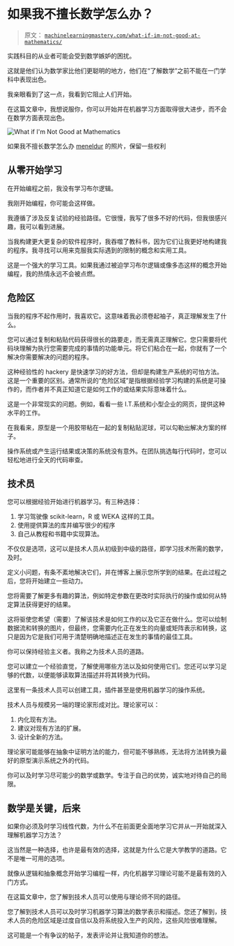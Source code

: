 # 如果我不擅长数学怎么办？

> 原文： [`machinelearningmastery.com/what-if-im-not-good-at-mathematics/`](https://machinelearningmastery.com/what-if-im-not-good-at-mathematics/)

实践科目的从业者可能会受到数学嫉妒的困扰。

这就是他们认为数学家比他们更聪明的地方，他们在“了解数学”之前不能在一门学科中表现出色。

我亲眼看到了这一点，我看到它阻止人们开始。

在这篇文章中，我想说服你，你可以开始并在机器学习方面取得很大进步，而不会在数学方面表现出色。

![What if I'm Not Good at Mathematics](https://3qeqpr26caki16dnhd19sv6by6v-wpengine.netdna-ssl.com/wp-content/uploads/2013/12/What-if-Im-Not-Good-at-Mathematics.jpg)

如果我不擅长数学怎么办
[meneldur](http://www.flickr.com/photos/meneldur/59465632/sizes/l/) 的照片，保留一些权利

## 从零开始学习

在开始编程之前，我没有学习布尔逻辑。

我刚开始编程，你可能会这样做。

我遵循了涉及反复试验的经验路径。它很慢，我写了很多不好的代码，但我很感兴趣，我可以看到进展。

当我构建更大更复杂的软件程序时，我吞噬了教科书，因为它们让我更好地构建我的程序。我寻找可以用来克服我实际遇到的限制的概念和实用工具。

这是一个强大的学习工具。如果我通过被迫学习布尔逻辑或像多态这样的概念开始编程，我的热情永远不会被点燃。

## 危险区

当我的程序不起作用时，我喜欢它。这意味着我必须卷起袖子，真正理解发生了什么。

您可以通过复制和粘贴代码获得很长的路要走，而无需真正理解它。您只需要将代码块理解为执行您需要完成的事情的功能单元。将它们粘合在一起，你就有了一个解决你需要解决的问题的程序。

这种经验性的 hackery 是快速学习的好方法，但却是构建生产系统的可怕方法。这是一个重要的区别。通常所说的“危险区域”是指根据经验学习构建的系统是可操作的，而作者并不真正知道它是如何工作的或结果实际意味着什么。

这是一个非常现实的问题。例如，看看一些 I.T.系统和小型企业的网页，提供这种水平的工作。

在我看来，原型是一个用胶带粘在一起的复制粘贴泥球，可以勾勒出解决方案的样子。

操作系统或产生运行结果或决策的系统没有意外。在团队挑选每行代码时，您可以轻松地进行全天的代码审查。

## 技术员

您可以根据经验开始进行机器学习。有三种选择：

1.  学习驾驶像 scikit-learn，R 或 WEKA 这样的工具。
2.  使用提供算法的库并编写很少的程序
3.  自己从教程和书籍中实现算法。

不仅仅是选项，这可以是技术人员从初级到中级的路径，即学习技术所需的数学，及时。

定义小问题，有条不紊地解决它们，并在博客上展示您所学到的结果。在此过程之后，您将开始建立一些动力。

您将需要了解更多有趣的算法，例如特定参数在更改时实际执行的操作或如何从特定算法获得更好的结果。

这将驱使您希望（需要）了解该技术是如何工作的以及它正在做什么。您可以绘制数据流和转换的图片，但最终，您需要内化正在发生的向量或矩阵表示和转换，这只是因为它是我们可用于清楚明确地描述正在发生的事情的最佳工具。

你可以保持经验主义者。我称之为技术人员的道路。

您可以建立一个经验直觉，了解使用哪些方法以及如何使用它们。您还可以学习足够的代数，以便能够读取算法描述并将其转换为代码。

这里有一条技术人员可以创建工具，插件甚至是使用机器学习的操作系统。

技术人员与规模另一端的理论家形成对比。理论家可以：

1.  内化现有方法。
2.  建议对现有方法的扩展。
3.  设计全新的方法。

理论家可能能够在抽象中证明方法的能力，但可能不够熟练，无法将方法转换为最好的原型演示系统之外的代码。

你可以及时学习尽可能少的数学或数学。专注于自己的优势，诚实地对待自己的局限。

## 数学是关键，后来

如果你必须及时学习线性代数，为什么不在前面更全面地学习它并从一开始就深入理解机器学习方法？

这当然是一种选择，也许是最有效的选择，这就是为什么它是大学教学的道路。它不是唯一可用的选项。

就像从逻辑和抽象概念开始学习编程一样，内化机器学习理论可能不是最有效的入门方式。

在这篇文章中，您了解到技术人员可以使用与理论师不同的路径。

您了解到技术人员可以及时学习机器学习算法的数学表示和描述。您还了解到，技术人员的危险区域是过度自信以及将系统投入生产的风险，这些风险很难理解。

这可能是一个有争议的帖子，发表评论并让我知道你的想法。